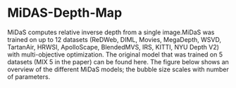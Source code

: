 # MiDAS-Depth-Map

MiDaS computes relative inverse depth from a single image.MiDaS was trained on up to 12 datasets (ReDWeb, DIML, Movies, MegaDepth, WSVD, TartanAir, HRWSI, ApolloScape, BlendedMVS, IRS, KITTI, NYU Depth V2) with multi-objective optimization. The original model that was trained on 5 datasets (MIX 5 in the paper) can be found here. The figure below shows an overview of the different MiDaS models; the bubble size scales with number of parameters.
